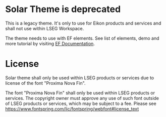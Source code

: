 # Solar Theme is deprecated

This is a legacy theme. It's only to use for Eikon products and services and shall not use within LSEG Workspace.

The theme needs to use with EF elements. See list of elements, demo and more tutorial by visiting [EF Documentation](https://ui.refinitiv.com).

# License

Solar theme shall only be used within LSEG products or services due to license of the font "Proxima Nova Fin".

The font "Proxima Nova Fin" shall only be used within LSEG products or services. The copyright owner must approve any use of such font outside of LSEG products or services, which may be subject to a fee. Please see https://www.fontspring.com/lic/fontspring/webfont#license_text
